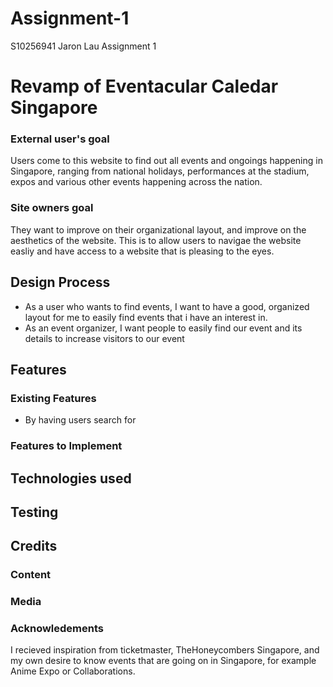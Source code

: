 # Assignment-1
S10256941 Jaron Lau Assignment 1

# Revamp of Eventacular Caledar Singapore

### External user's goal
Users come to this website to find out all events and ongoings happening in Singapore, ranging from national holidays, performances at the stadium, expos and various other events happening across the nation. 

### Site owners goal
They want to improve on their organizational layout, and improve on the aesthetics of the website. This is to allow users to navigae the website easliy and have access to a website that is pleasing to the eyes.

## Design Process
- As a user who wants to find events, I want to have a good, organized layout for me to easily find events that i have an interest in.
- As an event organizer, I want people to easily find our event and its details to increase visitors to our event

## Features

### Existing Features
- By having users search for 

### Features to Implement

## Technologies used

## Testing

## Credits

### Content

### Media

### Acknowledements 
I recieved inspiration from ticketmaster, TheHoneycombers Singapore, and my own desire to know events that are going on in Singapore, for example Anime Expo or Collaborations.




